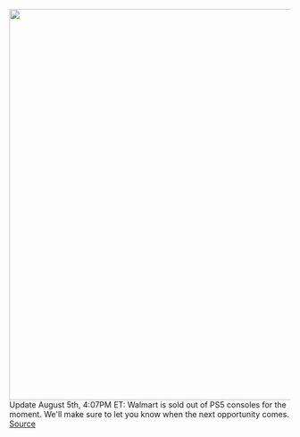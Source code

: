 <img src='https://cdn.vox-cdn.com/thumbor/Pw-FdL_6ukpb125xht1EaxtjjXU=/0x0:2040x1360/1200x800/filters:focal(857x517:1183x843)/cdn.vox-cdn.com/uploads/chorus_image/image/69684460/acastro_210511_1777_psRestock_0006.0.jpg' width='700px' /><br/>
Update August 5th, 4:07PM ET: Walmart is sold out of PS5 consoles for the moment. We'll make sure to let you know when the next opportunity comes.
<a href='https://www.theverge.com/2021/8/5/22611564/sony-ps5-digital-disc-playstation-5-console-walmart-restock-buy'> Source <a/>